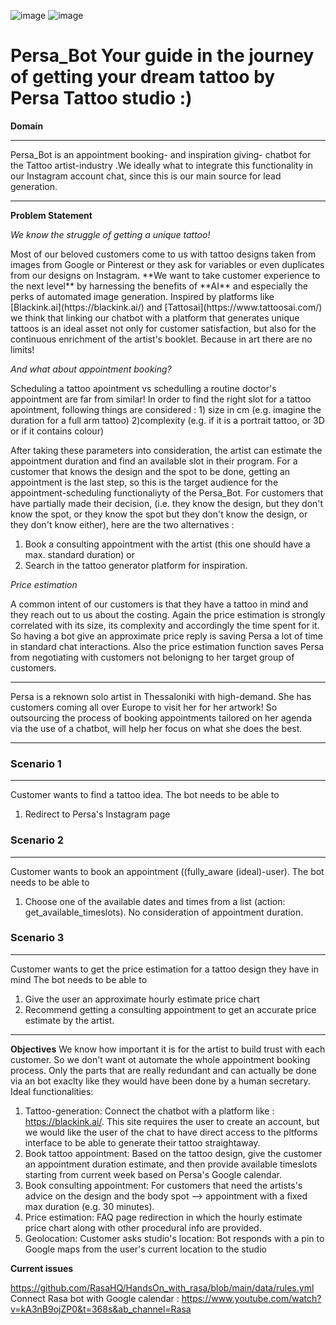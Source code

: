 ![image](https://github.com/Kleo-Karap/My_chatbot/assets/117507917/1d894c6c-5005-49e6-b913-0ad212eaf853)
![image](https://github.com/Kleo-Karap/My_chatbot/assets/117507917/0978bd05-0ebc-4808-a0a9-9c6bf2f5ab41)


# Persa_Bot Your guide in the journey of getting your dream tattoo by Persa Tattoo studio :)
**Domain**
***
Persa_Bot is an appointment booking- and inspiration giving- chatbot for the Tattoo artist-industry .We ideally what to integrate this functionality in our Instagram account chat, since this is our main source for lead generation.
***

**Problem Statement**

*We know the struggle of getting a unique tattoo!*
<p>Most of our beloved customers come to us with tattoo designs taken from images from Google or Pinterest or they ask for variables or even duplicates from our designs on Instagram. 
**We want to take customer experience to the next level**  by harnessing the benefits of **AI** and especially the perks of automated image generation.  
Inspired by platforms like [Blackink.ai](https://blackink.ai/) and [Tattosai](https://www.tattoosai.com/) we think that linking our chatbot with a platform that generates unique tattoos is an ideal asset not only for customer satisfaction, but also for the continuous enrichment of the artist's booklet. Because in art there are no limits! </p>

*And what about appointment booking?*
<p>Scheduling a tattoo apointment vs schedulling a routine doctor's appointment are far from similar!
In order to find the right slot for a tattoo apointment, following things are considered :
   1) size in cm (e.g. imagine the duration for a full arm tattoo) 
   2)complexity (e.g. if it is a portrait tattoo, or 3D or if it contains colour)

   After taking these parameters into consideration, the artist can estimate the appointment duration and find an available slot in their program. For a customer that knows the design and the spot to be done, getting an appointment is the last step, so this is the target audience for the appointment-scheduling functionaliyty of the Persa_Bot. For customers that have partially made their decision, (i.e. they know the design, but they don't know the spot, or they know the spot but they don't know the design, or they don't know either), here are the two alternatives : 
   1) Book a consulting appointment with the artist (this one should have a max. standard duration) or
   2) Search in the tattoo generator platform for inspiration. </p>

*Price estimation*
<p> A common intent of our customers is that they have a tattoo in mind and they reach out to us about the costing. Again the price estimation is strongly correlated with its size, its complexity and accordingly the time spent for it.
So having a bot give an approximate price reply is saving Persa a lot of time in standard chat interactions. Also the price estimation function saves Persa from negotiating with customers not belonigng to her target group of customers. </p>

***
Persa is a reknown solo artist in Thessaloniki with high-demand. She has customers coming all over Europe to visit her for her artwork! 
So outsourcing the process of booking appointments tailored on her agenda  via the use of a chatbot, will help her focus on what she does the best.
***

### Scenario 1
***
Customer wants to find a tattoo idea.
The bot needs to be able to 
1) Redirect to Persa's Instagram page



### Scenario 2
***
Customer wants to book an appointment ((fully_aware (ideal)-user).
The bot needs to be able to 
1) Choose one of the available dates and times from a list (action: get_available_timeslots). No consideration of appointment duration.


### Scenario 3
***
Customer wants to get the price estimation for a tattoo design they have in mind
The bot needs to be able to 
1) Give the user an approximate hourly estimate price chart
2) Recommend getting a consulting appointment to get an accurate price estimate by the artist.

***
   
**Objectives**
We know how important it is for the artist to build trust with each customer. 
So we don't want ot automate the whole appointment booking process. Only the parts that are really redundant and can actually be done via an bot exaclty like they would have been done by a human secretary.
Ideal functionalities: 
1. Tattoo-generation: Connect the chatbot with a platform like : https://blackink.ai/. This site requires the user to create an account, but we would like the user of the chat to have direct access to the pltforms interface to be able to generate their tattoo straightaway.
2. Book tattoo appointment: Based on the tattoo design, give the customer an appointment duration estimate, and then provide available timeslots starting from current week based on Persa's Google calendar.
3. Book consulting appointment: For customers that need the artists's advice on the design and the body spot --> appointment with a fixed max duration (e.g. 30 minutes).
4. Price estimation: FAQ page redirection in which the hourly estimate price chart along with other procedural info are provided.
5. Geolocation: Customer asks studio's location: Bot responds with a pin to Google maps from the user's current location to the studio
   
**Current issues** 

https://github.com/RasaHQ/HandsOn_with_rasa/blob/main/data/rules.yml
Connect Rasa bot with Google calendar : https://www.youtube.com/watch?v=kA3nB9ojZP0&t=368s&ab_channel=Rasa
